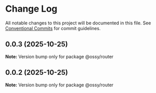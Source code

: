 # Change Log

All notable changes to this project will be documented in this file.
See [Conventional Commits](https://conventionalcommits.org) for commit guidelines.

## 0.0.3 (2025-10-25)

**Note:** Version bump only for package @ossy/router





## 0.0.2 (2025-10-25)

**Note:** Version bump only for package @ossy/router
